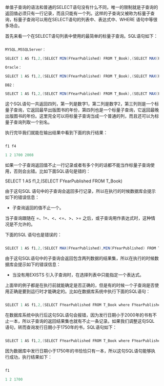单值子查询的语法和普通的SELECT语句没有什么不同，唯一的限制就是子查询的返回值必须只有一行记录，而且只能有一个列。这样的子查询又被称为标量子查询，标量子查询可以用在SELECT语句的列表中、表达式中、WHERE 语句中等很多场合。
首先来看一个在SELECT语句列表中使用的最简单的标量子查询。SQL语句如下：
```java  
MYSQL,MSSQLServer：
SELECT 1 AS f1,2,(SELECT MIN(FYearPublished) FROM T_Book),(SELECT MAX(FYearPublished) FROM T_Book) AS f4
Oracle：
SELECT 1 AS f1,2,(SELECT MIN(FYearPublished) FROM T_Book),(SELECT MAX(FYearPublished) FROM T_Book) AS f4 FROM DUAL
DB2：
SELECT 1 AS f1,2,(SELECT MIN(FYearPublished) FROM T_Book),(SELECT MAX(FYearPublished) FROM T_Book) AS f4 FROM SYSIBM.SYSDUMMY1
```
这个SQL语句一共返回四列，第一列是数字1，第二列是数字2，第三列则是一个标量子查询，它返回最早出版图书的年份，第四列也是一个标量子查询，它返回最晚出版图书的年份。这里完全可以将标量子查询当成一个普通的列，而且还可以为标量子查询列取一个别名。
执行完毕我们就能在输出结果中看到下面的执行结果：
```java  
f1 f4
1 2 1700 2008
```
如果一个子查询返回值不止一行记录或者有多个列的话都不能当作标量子查询使用，否则会出错。比如下面SQL语句是错的：
SELECT 1 AS f1,2,(SELECT FYearPublished FROM T_Book)
由于这句SQL 语句中的子查询会返回多行记录，所以在执行的时候数据库会提示如下的错误信息：
* 子查询返回的值不止一个。
当子查询跟随在 =、!=、<、<=、>、>= 之后，或子查询用作表达式时，这种情况是不允许的。
下面的SQL 语句也是错误的：
```java  
SELECT 1 AS f1,2,(SELECT MAX(FYearPublished),MIN(FYearPublished) FROM T_Book)
```
由于这句SQL语句中的子查询会返回包含两列数据的结果集，所以在执行的时候数据库会提示如下的错误信息：
* 当没有用EXISTS 引入子查询时，在选择列表中只能指定一个表达式。
上面举的例子都是在执行前就能确定是否正确的，但是有的时候一个子查询是否使用正确是要到运行时才能确定的。比如在数据库系统中执行下面的SQL语句：
```java  
SELECT 1 AS f1,2,(SELECT FYearPublished FROM T_Book where FYearPublished<2000)
```
在数据库系统中执行后这句SQL语句会报错，因为发行日期小于2000年的书有不止一本，所以子查询的返回结果集也就有不止一条记录。如果我们调整这句SQL 语句，转而查询发行日期小于1750年的书，SQL语句如下：
```java  
SELECT 1 AS f1,2,(SELECT FYearPublished FROM T_Book where FYearPublished<1750)
```
因为数据库中发行日期小于1750年的书恰恰只有一本，所以这句SQL语句能够执行成功，执行结果如下：
```java  
f1
1 2 1700
```